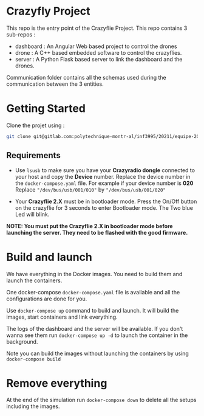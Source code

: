 # Crazyfly Project

This repo is the entry point of the Crazyflie Project. This repo contains 3 sub-repos :
* dashboard : An Angular Web based project to control the drones
* drone : A C++ based embedded software to control the crazyflies. 
* server : A Python Flask based server to link the dashboard and the drones.

Communication folder contains all the schemas used during the communication between the 3 entities.

# Getting Started

Clone the projet using :

```bash
git clone git@gitlab.com:polytechnique-montr-al/inf3995/20211/equipe-203/crazyflie-project.git --recurse
```


## Requirements

* Use `lsusb` to make sure you have your **Crazyradio dongle** connected to your host and copy the **Device** number.
  Replace the device number in the `docker-compose.yaml` file.
  For example if your device number is **020**
  Replace `"/dev/bus/usb/001/010"` by `"/dev/bus/usb/001/020"`

* Your **Crazyflie 2.X** must be in bootloader mode.
  Press the On/Off button on the crazyflie for 3 seconds to enter Bootloader mode. The Two blue Led will blink.

**NOTE: You must put the **Crazyflie 2.X** in bootloader mode before launching the server. They need to be flashed with the good firmware.**

# Build and launch

We have everything in the Docker images. You need to build them and launch the containers.

One docker-compose `docker-compose.yaml` file is available and all the configurations are done for you.

Use `docker-compose up` command to build and launch. It will build the images, start containers and link everything.

The logs of the dashboard and the server will be available. If you don't wanna see them run `docker-compose up -d` to launch the container in the background.

Note you can build the images without launching the containers by using `docker-compose build`

# Remove everything

At the end of the simulation run `docker-compose down` to delete all the setups including the images.



